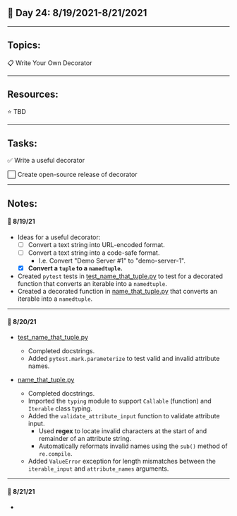 ## :calendar: Day 24: 8/19/2021-8/21/2021

---

## Topics:

:clipboard: Write Your Own Decorator

---

## Resources:

:star: TBD

---

## Tasks:

:white_check_mark: Write a useful decorator

:white_large_square: Create open-source release of decorator

---

## Notes:

#### :notebook: 8/19/21

- Ideas for a useful decorator:
    - [ ] Convert a text string into URL-encoded format.
    - [ ] Convert a text string into a code-safe format.
        - I.e. Convert "Demo Server #1" to "demo-server-1".
    - [X] **Convert a `tuple` to a `namedtuple`.**

- Created `pytest` tests in [test_name_that_tuple.py](test_name_that_tuple.py) to test for a decorated function that converts an iterable into a `namedtuple`.
- Created a decorated function in [name_that_tuple.py](name_that_tuple.py) that converts an iterable into a `namedtuple`.

---

#### :notebook: 8/20/21

- [test_name_that_tuple.py](test_name_that_tuple.py)
    - Completed docstrings.
    - Added `pytest.mark.parameterize` to test valid and invalid attribute names.

- [name_that_tuple.py](name_that_tuple.py)
    - Completed docstrings.
    - Imported the `typing` module to support `Callable` (function) and `Iterable` class typing.
    - Added the `validate_attribute_input` function to validate attribute input.
        - Used **regex** to locate invalid characters at the start of and remainder of an attribute string.
        - Automatically reformats invalid names using the `sub()` method of `re.compile`.
    - Added `ValueError` exception for length mismatches between the `iterable_input` and `attribute_names` arguments.

---

#### :notebook: 8/21/21

- 